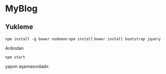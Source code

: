 # MyBlog

## Yukleme

`npm install -g bower nodemon`
`npm install`
`bower install bootstrap jquery`

Ardından

`npm start`

yapım aşamasındadır.